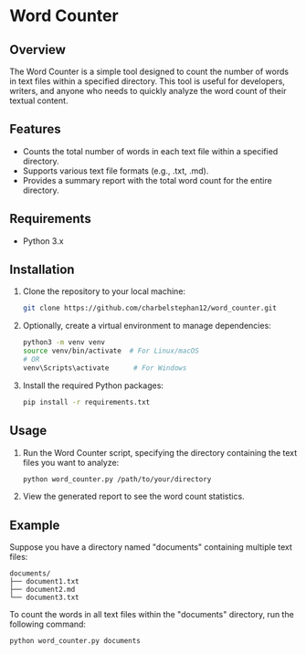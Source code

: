 # Word Counter

## Overview
The Word Counter is a simple tool designed to count the number of words in text files within a specified directory. This tool is useful for developers, writers, and anyone who needs to quickly analyze the word count of their textual content.

## Features
- Counts the total number of words in each text file within a specified directory.
- Supports various text file formats (e.g., .txt, .md).
- Provides a summary report with the total word count for the entire directory.

## Requirements
- Python 3.x

## Installation
1. Clone the repository to your local machine:
   ```bash
   git clone https://github.com/charbelstephan12/word_counter.git
   ```
2. Optionally, create a virtual environment to manage dependencies:
   ```bash
   python3 -m venv venv
   source venv/bin/activate  # For Linux/macOS
   # OR
   venv\Scripts\activate      # For Windows
   ```
4. Install the required Python packages:
   ```bash
   pip install -r requirements.txt
   ```

## Usage
1. Run the Word Counter script, specifying the directory containing the text files you want to analyze:
   ```bash
   python word_counter.py /path/to/your/directory
   ```
2. View the generated report to see the word count statistics.

## Example
Suppose you have a directory named "documents" containing multiple text files:

```
documents/
├── document1.txt
├── document2.md
└── document3.txt
```

To count the words in all text files within the "documents" directory, run the following command:
```bash
python word_counter.py documents
```
